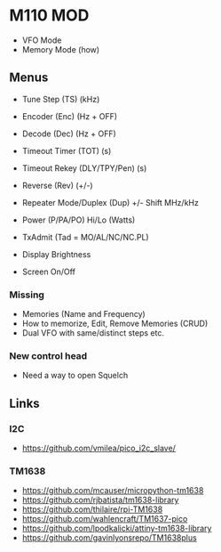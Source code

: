 # M110 MOD

- VFO Mode
- Memory Mode (how)

## Menus

- Tune Step (TS) (kHz)
- Encoder (Enc) (Hz + OFF)
- Decode (Dec) (Hz + OFF)
- Timeout Timer (TOT) (s)
- Timeout Rekey (DLY/TPY/Pen) (s)
- Reverse (Rev) (+/-)
- Repeater Mode/Duplex (Dup) +/- Shift MHz/kHz
- Power (P/PA/PO) Hi/Lo (Watts)
- TxAdmit (Tad = MO/AL/NC/NC.PL)

- Display Brightness
- Screen On/Off

### Missing
- Memories (Name and Frequency)
- How to memorize, Edit, Remove Memories (CRUD)
- Dual VFO with same/distinct steps etc.

### New control head
- Need a way to open Squelch

## Links

### I2C

- https://github.com/vmilea/pico_i2c_slave/

### TM1638

- https://github.com/mcauser/micropython-tm1638
- https://github.com/rjbatista/tm1638-library
- https://github.com/thilaire/rpi-TM1638
- https://github.com/wahlencraft/TM1637-pico
- https://github.com/lpodkalicki/attiny-tm1638-library
- https://github.com/gavinlyonsrepo/TM1638plus